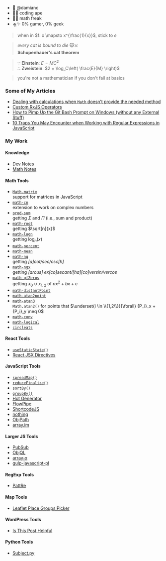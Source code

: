 - 👋 @damianc
- 🦧🐒 coding ape
- 📏📐 math freak
- 🛸✨ 0% gamer, 0% geek

<!--
$e = mc^2$
$c=\left(\frac{e}{m}\right)^{\frac{1}{2}}$
-->

> when in $f: x \mapsto x^{\frac{1}{x}}$, stick to $e$
 
> _every cat is bound to die_ 😺☠️  
> **Schopenhauer's cat theorem**

<!--
> $\frac{\sin\ x}{n} = \frac{\text{si}\cancel{\color{#aaa}\text{n}}\ x}{\cancel{\color{#aaa} n}} = 6$
-->

> $\because$ **Einstein**: $E = MC^2$  
> $\therefore$ **Zweistein**: $2 = \log_C\left( \frac{E}{M} \right)$

> you're not a mathematician if you don't fail at basics

<!---
damianc/damianc is a ✨ special ✨ repository because its `README.md` (this file) appears on your GitHub profile.
You can click the Preview link to take a look at your changes.
--->

### Some of My Articles

- [Dealing with calculations when `Math` doesn’t provide the needed method](https://medium.com/@damianczapiewski/dealing-with-calculations-when-math-doesnt-provide-the-needed-method-26660f51b8fb)
- [Custom RxJS Operators](https://medium.com/@damianczapiewski/custom-rxjs-operators-637c7d3d8f86)
- [How to Pimp Up the Git Bash Prompt on Windows (without any External Stuff)](https://medium.com/@damianczapiewski/how-to-pimp-up-the-git-bash-prompt-on-windows-without-any-external-stuff-c69eb9ef0125)
- [10 Traps You May Encounter when Working with Regular Expressions in JavaScript](https://medium.com/swlh/10-traps-you-may-encounter-when-working-with-regular-expressions-in-javascript-633e37e29d16)

### My Work

#### Knowledge

- [Dev Notes](https://github.com/damianc/dev-notes)
- [Math Notes](https://github.com/damianc/math-notes)

#### Math Tools

- [`Math.matrix`](https://github.com/damianc/math-matrix)  
  support for matrices in JavaScript
- [`math-cn`](https://github.com/damianc/math-cn)  
  extension to work on complex numbers  
- [`prod-sum`](https://github.com/damianc/prod-sum)  
  getting $\Sigma$ and $\Pi$ (i.e., sum and product)
- [`math-root`](https://github.com/damianc/math-root)  
  getting $\sqrt[n]{x}$
- [`math-logn`](https://github.com/damianc/math-logn)  
  getting $\log_n(x)$
- [`math-percent`](https://github.com/damianc/math-percent)
- [`math-mean`](https://github.com/damianc/math-mean)
- [`math-ng`](https://github.com/damianc/math-ng)  
  getting _[a]cot/sec/csc[h]_
- [`math-ngx`](https://github.com/damianc/math-ngx)  
getting  _[arcus] ex[co]secant/[ha][co]versin/vercos_
- [`math-qfZeros`](https://github.com/damianc/math-qfzeros)  
  getting $x_0\ \cup\ x_{1,2}$ of $ax^2+bx+c$
- [`math-distantPoint`](https://github.com/damianc/math-distantPoint)
- [`math-atan2point`](https://github.com/damianc/math-atan2point)
- [`math-atan3`](https://github.com/damianc/math-atan3)  
  `Math.atan2()` for points that $\underset{i \in \\{1,2\\}}{\forall} {P_i}_x + {P_i}_y \neq 0$
- [`math-conv`](https://github.com/damianc/math-conv)
- [`math-logical`](https://github.com/damianc/math-logical)
- [`circleats`](https://github.com/damianc/circleats)

#### React Tools

- [`useStaticState()`](https://github.com/damianc/use-static-state)
- [React JSX Directives](https://github.com/damianc/babel-plugin-react-jsx-directives)

#### JavaScript Tools

- [`spreadMap()`](https://github.com/damianc/spreadMap)
- [`reduceFinalize()`](https://github.com/damianc/reduceFinalize)
- [`sortBy()`](https://github.com/damianc/sortBy)
- [`groupBy()`](https://github.com/damianc/groupBy)
- [Hot Generator](https://github.com/damianc/hot-generator)
- [FlowPipe](https://github.com/damianc/FlowPipe)
- [ShortcodeJS](https://github.com/damianc/ShortcodeJS)
- [nothing](https://github.com/damianc/nothing)
- [ObjPath](https://github.com/damianc/obj-path)
- [array.im](https://github.com/damianc/array.im)

#### Larger JS Tools

- [PubSub](https://github.com/damianc/PubSub)
- [ObjQL](https://github.com/damianc/ObjQL)
- [array-x](https://github.com/damianc/array-x)
- [gulp-javascript-pl](https://github.com/damianc/gulp-javascript-pl)

#### RegExp Tools

- [PattRe](https://github.com/damianc/pattre)

#### Map Tools

- [Leaflet Place Groups Picker](https://github.com/damianc/leaflet-place-groups-picker)

#### WordPress Tools

- [Is This Post Helpful](https://github.com/damianc/is-this-post-helpful)

#### Python Tools

- [Subject.py](https://github.com/damianc/Subject.py)
